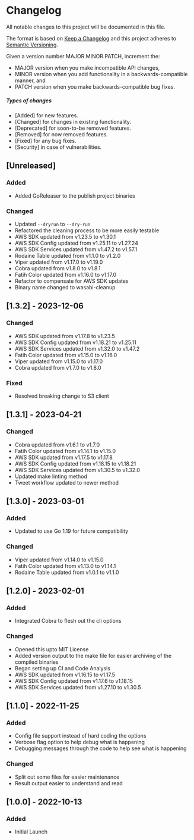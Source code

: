 # Changelog

All notable changes to this project will be documented in this file.

The format is based on [Keep a Changelog](http://keepachangelog.com/en/1.0.0/)
and this project adheres to [Semantic Versioning](http://semver.org/spec/v2.0.0.html).

Given a version number MAJOR.MINOR.PATCH, increment the:

* MAJOR version when you make incompatible API changes,
* MINOR version when you add functionality in a backwards-compatible manner, and
* PATCH version when you make backwards-compatible bug fixes.

##### Types of changes

* [Added] for new features.
* [Changed] for changes in existing functionality.
* [Deprecated] for soon-to-be removed features.
* [Removed] for now removed features.
* [Fixed] for any bug fixes.
* [Security] in case of vulnerabilities.

## [Unreleased]
### Added
- Added GoReleaser to the publish project binaries

### Changed
- Updated `--dryrun` to `--dry-run`
- Refactored the cleaning process to be more easily testable
- AWS SDK updated from v1.23.5 to v1.30.1
- AWS SDK Config updated from v1.25.11 to v1.27.24
- AWS SDK Services updated from v1.47.2 to v1.57.1
- Rodaine Table updated from v1.1.0 to v1.2.0
- Viper updated from v1.17.0 to v1.19.0 
- Cobra updated from v1.8.0 to v1.8.1
- Fatih Color updated from v1.16.0 to v1.17.0
- Refactor to compensate for AWS SDK updates
- Binary name changed to wasabi-cleanup


## [1.3.2] - 2023-12-06
### Changed
- AWS SDK updated from v1.17.8 to v1.23.5
- AWS SDK Config updated from v1.18.21 to v1.25.11
- AWS SDK Services updated from v1.32.0 to v1.47.2
- Fatih Color updated from v1.15.0 to v1.16.0
- Viper updated from v1.15.0 to v1.17.0
- Cobra updated from v1.7.0 to v1.8.0

### Fixed
- Resolved breaking change to S3 client


## [1.3.1] - 2023-04-21
### Changed
- Cobra updated from v1.6.1 to v1.7.0
- Fatih Color updated from v1.14.1 to v1.15.0
- AWS SDK updated from v1.17.5 to v1.17.8
- AWS SDK Config updated from v1.18.15 to v1.18.21 
- AWS SDK Services updated from v1.30.5 to v1.32.0
- Updated make linting method
- Tweet workflow updated to newer method


## [1.3.0] - 2023-03-01
### Added
- Updated to use Go 1.19 for future compatibility

### Changed
- Viper updated from v1.14.0 to v1.15.0
- Fatih Color updated from v1.13.0 to v1.14.1
- Rodaine Table updated from v1.0.1 to v1.1.0


## [1.2.0] - 2023-02-01
### Added
- Integrated Cobra to flesh out the cli options

### Changed
- Opened this upto MIT License
- Added version output to the make file for easier archiving of the compiled binaries
- Began setting up CI and Code Analysis
- AWS SDK updated from v1.16.15 to v1.17.5
- AWS SDK Config updated from v1.17.6 to v1.18.15
- AWS SDK Services updated from v1.27.10 to v1.30.5

## [1.1.0] - 2022-11-25
### Added
- Config file support instead of hard coding the options
- Verbose flag option to help debug what is happening
- Debugging messages through the code to help see what is happening

### Changed
- Split out some files for easier maintenance
- Result output easier to understand and read

## [1.0.0] - 2022-10-13
### Added
- Initial Launch
